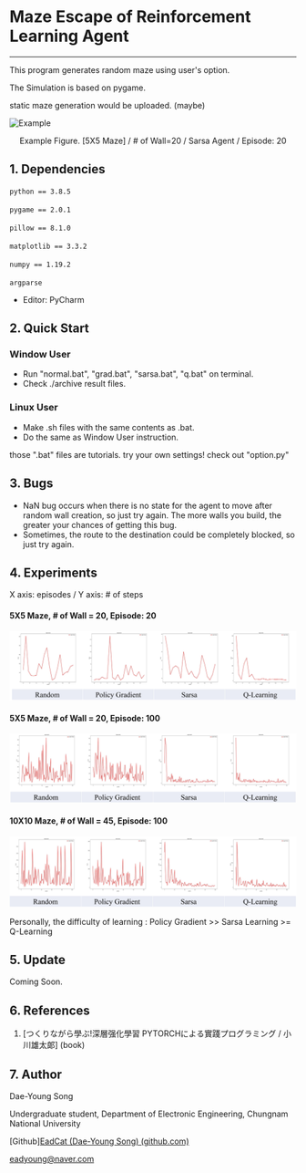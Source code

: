 # Maze Escape of Reinforcement Learning Agent

---

This program generates random maze using user's option.

The Simulation is based on pygame.

static maze generation would be uploaded. (maybe)

![Example](./assets/animation.gif)

<center>Example Figure. [5X5 Maze] / # of Wall=20 / Sarsa Agent / Episode: 20</center>



## 1. Dependencies

```
python == 3.8.5

pygame == 2.0.1

pillow == 8.1.0

matplotlib == 3.3.2

numpy == 1.19.2

argparse
```

- Editor: PyCharm



## 2. Quick Start

### Window User

- Run "normal.bat", "grad.bat", "sarsa.bat", "q.bat" on terminal.
- Check ./archive result files.



### Linux User

- Make .sh files with the same contents as .bat.
- Do the same as Window User instruction.



those ".bat" files are tutorials. try your own settings! check out "option.py"



## 3. Bugs

- NaN bug occurs when there is no state for the agent to move after random wall creation, so just try again. The more walls you build, the greater your chances of getting this bug.
- Sometimes, the route to the destination could be completely blocked, so just try again.



## 4. Experiments

X axis: episodes / Y axis: # of steps

#### 5X5 Maze, # of Wall = 20, Episode: 20

![Figure1](./assets/5520.JPG)



#### 5X5 Maze, # of Wall = 20, Episode: 100

![Figure2](./assets/55100.JPG)



#### 10X10 Maze, # of Wall = 45, Episode: 100

![Figure3](./assets/1010100.JPG)



Personally, the difficulty of learning : Policy Gradient >> Sarsa Learning >= Q-Learning



## 5. Update

Coming Soon.



## 6. References

1. [つくりながら學ぶ!深層强化學習 PYTORCHによる實踐プログラミング / 小川雄太郞] (book)



## 7. Author

Dae-Young Song

Undergraduate student, Department of Electronic Engineering, Chungnam National University

[Github][EadCat (Dae-Young Song) (github.com)](https://github.com/EadCat)

eadyoung@naver.com


